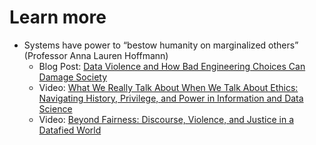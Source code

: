 # Learn more
- Systems have power to “bestow humanity on marginalized others” (Professor Anna Lauren Hoffmann)
  - Blog Post: [Data Violence and How Bad Engineering Choices Can Damage Society](https://medium.com/s/story/data-violence-and-how-bad-engineering-choices-can-damage-society-39e44150e1d4)
  - Video: [What We Really Talk About When We Talk About Ethics: Navigating History, Privilege, and Power in Information and Data Science](https://vimeo.com/250857851)
  - Video: [Beyond Fairness: Discourse, Violence, and Justice in a Datafied World](https://vimeo.com/335550401)

